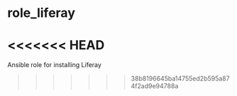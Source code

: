 # role_liferay
<<<<<<< HEAD
=======
Ansible role for installing Liferay
>>>>>>> 38b8196645ba14755ed2b595a874f2ad9e94788a
